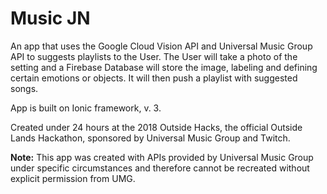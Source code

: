 # Music JN

An app that uses the Google Cloud Vision API and Universal Music Group API to suggests playlists to the User. The User will take a photo of the setting and a Firebase Database will store the image, labeling and defining certain emotions or objects. It will then push a playlist with suggested songs.

App is built on Ionic framework, v. 3.

Created under 24 hours at the 2018 Outside Hacks, the official Outside Lands Hackathon, sponsored by Universal Music Group and Twitch.

**Note:** 
This app was created with APIs provided by Universal Music Group under specific circumstances and therefore cannot be recreated without explicit permission from UMG.

